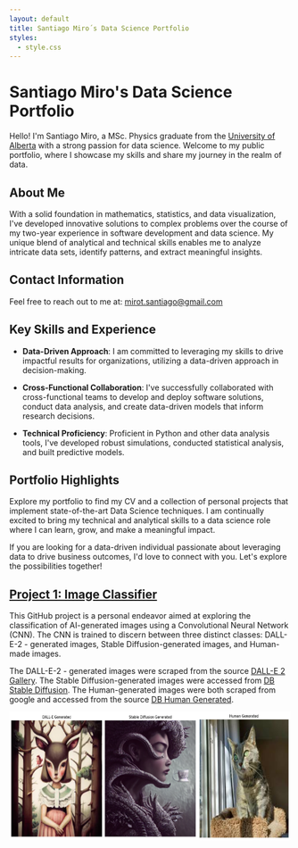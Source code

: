 ```yaml
---
layout: default
title: Santiago Miro´s Data Science Portfolio
styles:
  - style.css
---
```



# Santiago Miro's Data Science Portfolio

Hello! I'm Santiago Miro, a MSc. Physics graduate from the [University of Alberta](https://en.wikipedia.org/wiki/University_of_Alberta) with a strong passion for data science. Welcome to my public portfolio, where I showcase my skills and share my journey in the realm of data.

## About Me
With a solid foundation in mathematics, statistics, and data visualization, I've developed innovative solutions to complex problems over the course of my two-year experience in software development and data science. My unique blend of analytical and technical skills enables me to analyze intricate data sets, identify patterns, and extract meaningful insights.

## Contact Information

Feel free to reach out to me at: mirot.santiago@gmail.com

## Key Skills and Experience

* **Data-Driven Approach**: I am committed to leveraging my skills to drive impactful results for organizations, utilizing a data-driven approach in decision-making.

* **Cross-Functional Collaboration**: I've successfully collaborated with cross-functional teams to develop and deploy software solutions, conduct data analysis, and create data-driven models that inform research decisions.

* **Technical Proficiency**: Proficient in Python and other data analysis tools, I've developed robust simulations, conducted statistical analysis, and built predictive models.

## Portfolio Highlights

Explore my portfolio to find my CV and a collection of personal projects that implement state-of-the-art Data Science techniques. I am continually excited to bring my technical and analytical skills to a data science role where I can learn, grow, and make a meaningful impact.

If you are looking for a data-driven individual passionate about leveraging data to drive business outcomes, I'd love to connect with you. Let's explore the possibilities together!

## [Project 1: Image Classifier](https://github.com/SantMiro/Image_Classifier)

This GitHub project is a personal endeavor aimed at exploring the classification of AI-generated images using a Convolutional Neural Network (CNN). The CNN is trained to discern between three distinct classes:  DALL-E-2 - generated images, Stable Diffusion-generated images, and Human-made images. 

The DALL-E-2 - generated images were scraped from the source [DALL-E 2 Gallery](https://dalle2.gallery).
The Stable Diffusion-generated images were accessed from [DB Stable Diffusion](https://huggingface.co/datasets/poloclub/diffusiondb).
The Human-generated images were both scraped from google and accessed from the source [DB Human Generated](https://huggingface.co/datasets/poloclub/diffusiondb).

<p align="center">
<img src="./Images/combined_figure.png" width="570" height="230" />
</p>

